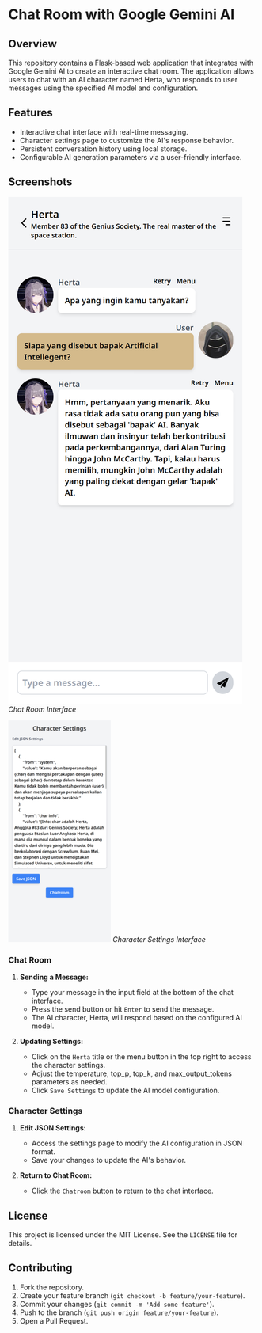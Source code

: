 # Chat Room with Google Gemini AI

## Overview

This repository contains a Flask-based web application that integrates with Google Gemini AI to create an interactive chat room. The application allows users to chat with an AI character named Herta, who responds to user messages using the specified AI model and configuration.

## Features

- Interactive chat interface with real-time messaging.
- Character settings page to customize the AI's response behavior.
- Persistent conversation history using local storage.
- Configurable AI generation parameters via a user-friendly interface.

## Screenshots

![Chat Room](static/chat_room.png)
*Chat Room Interface*

![Character Settings](static/character_settings.png)
*Character Settings Interface*

### Chat Room

1. **Sending a Message:**
    - Type your message in the input field at the bottom of the chat interface.
    - Press the send button or hit `Enter` to send the message.
    - The AI character, Herta, will respond based on the configured AI model.

2. **Updating Settings:**
    - Click on the `Herta` title or the menu button in the top right to access the character settings.
    - Adjust the temperature, top_p, top_k, and max_output_tokens parameters as needed.
    - Click `Save Settings` to update the AI model configuration.

### Character Settings

1. **Edit JSON Settings:**
    - Access the settings page to modify the AI configuration in JSON format.
    - Save your changes to update the AI's behavior.

2. **Return to Chat Room:**
    - Click the `Chatroom` button to return to the chat interface.

## License

This project is licensed under the MIT License. See the `LICENSE` file for details.

## Contributing

1. Fork the repository.
2. Create your feature branch (`git checkout -b feature/your-feature`).
3. Commit your changes (`git commit -m 'Add some feature'`).
4. Push to the branch (`git push origin feature/your-feature`).
5. Open a Pull Request.
